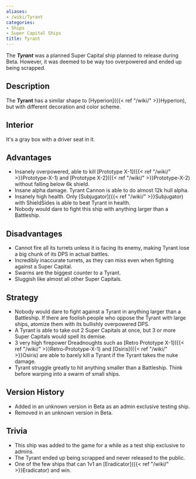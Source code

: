 ```yaml
---
aliases:
- /wiki/Tyrant
categories:
- Ships
- Super Capital Ships
title: Tyrant
---
```


The **_Tyrant_** was a planned Super Capital ship planned to release during Beta. However, it was deemed to be way too overpowered and ended up being scrapped.

## Description

The **Tyrant** has a similar shape to [Hyperion]({{< ref "/wiki/" >}}Hyperion), but with different decoration and color scheme.

## Interior

It's a gray box with a driver seat in it.

## Advantages

- Insanely overpowered, able to kill [Prototype X-1]({{< ref "/wiki/" >}}Prototype-X-1) and [Prototype X-2]({{< ref "/wiki/" >}}Prototype-X-2) without falling below 6k shield.
- Insane alpha damage. Tyrant Cannon is able to do almost 12k hull alpha.
- Insanely high health. Only [Subjugator]({{< ref "/wiki/" >}}Subjugator) with ShieldSides is able to beat Tyrant in health.
- Nobody would dare to fight this ship with anything larger than a Battleship.

## Disadvantages

- Cannot fire all its turrets unless it is facing its enemy, making Tyrant lose a big chunk of its DPS in actual battles.
- Incredibly inaccurate turrets, as they can miss even when fighting against a Super Capital.
- Swarms are the biggest counter to a Tyrant.
- Sluggish like almost all other Super Capitals.

## Strategy

- Nobody would dare to fight against a Tyrant in anything larger than a Battleship. If there are foolish people who oppose the Tyrant with large ships, atomize them with its bullishly overpowered DPS.
- A Tyrant is able to take out 2 Super Capitals at once, but 3 or more Super Capitals would spell its demise.
- 3 very high firepower Dreadnoughts such as [Retro Prototype X-1]({{< ref "/wiki/" >}}Retro-Prototype-X-1) and [Osiris]({{< ref "/wiki/" >}}Osiris) are able to barely kill a Tyrant if the Tyrant takes the nuke damage.
- Tyrant struggle greatly to hit anything smaller than a Battleship. Think before warping into a swarm of small ships.

## Version History 

- Added in an unknown version in Beta as an admin exclusive testing ship.
- Removed in an unknown version in Beta.

## Trivia

- This ship was added to the game for a while as a test ship exclusive to admins.
- The Tyrant ended up being scrapped and never released to the public.
- One of the few ships that can 1v1 an [Eradicator]({{< ref "/wiki/" >}}Eradicator) and win.